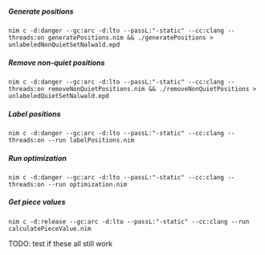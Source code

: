 ##### Generate positions
```
nim c -d:danger --gc:arc -d:lto --passL:"-static" --cc:clang --threads:on generatePositions.nim && ./generatePositions > unlabeledNonQuietSetNalwald.epd
```

##### Remove non-quiet positions

```
nim c -d:danger --gc:arc -d:lto --passL:"-static" --cc:clang --threads:on removeNonQuietPositions.nim && ./removeNonQuietPositions > unlabeledQuietSetNalwald.epd
```
##### Label positions

```
nim c -d:danger --gc:arc -d:lto --passL:"-static" --cc:clang --threads:on --run labelPositions.nim
```

##### Run optimization
```
nim c -d:danger --gc:arc -d:lto --passL:"-static" --cc:clang --threads:on --run optimization.nim
```
##### Get piece values
```
nim c -d:release --gc:arc -d:lto --passL:"-static" --cc:clang --run calculatePieceValue.nim
```

TODO: test if these all still work